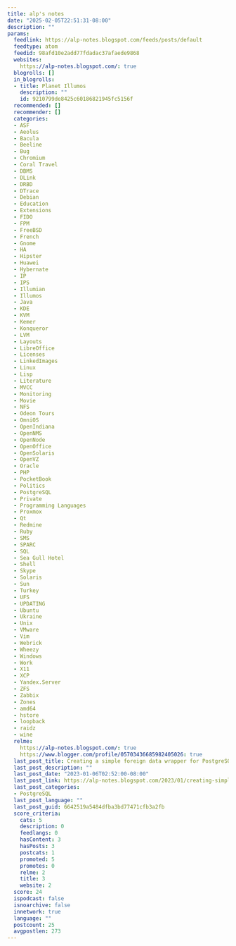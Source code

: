 ```yaml
---
title: alp's notes
date: "2025-02-05T22:51:31-08:00"
description: ""
params:
  feedlink: https://alp-notes.blogspot.com/feeds/posts/default
  feedtype: atom
  feedid: 98afd10e2add77fdadac37afaede9868
  websites:
    https://alp-notes.blogspot.com/: true
  blogrolls: []
  in_blogrolls:
  - title: Planet Illumos
    description: ""
    id: 9210799de8425c60186821945fc5156f
  recommended: []
  recommender: []
  categories:
  - ASF
  - Aeolus
  - Bacula
  - Beeline
  - Bug
  - Chromium
  - Coral Travel
  - DBMS
  - DLink
  - DRBD
  - DTrace
  - Debian
  - Education
  - Extensions
  - FIDO
  - FPM
  - FreeBSD
  - French
  - Gnome
  - HA
  - Hipster
  - Huawei
  - Hybernate
  - IP
  - IPS
  - Illumian
  - Illumos
  - Java
  - KDE
  - KVM
  - Kemer
  - Konqueror
  - LVM
  - Layouts
  - LibreOffice
  - Licenses
  - LinkedImages
  - Linux
  - Lisp
  - Literature
  - MVCC
  - Monitoring
  - Movie
  - NFS
  - Odeon Tours
  - OmniOS
  - OpenIndiana
  - OpenNMS
  - OpenNode
  - OpenOffice
  - OpenSolaris
  - OpenVZ
  - Oracle
  - PHP
  - PocketBook
  - Politics
  - PostgreSQL
  - Private
  - Programming Languages
  - Proxmox
  - Qt
  - Redmine
  - Ruby
  - SMS
  - SPARC
  - SQL
  - Sea Gull Hotel
  - Shell
  - Skype
  - Solaris
  - Sun
  - Turkey
  - UFS
  - UPDATING
  - Ubuntu
  - Ukraine
  - Unix
  - VMware
  - Vim
  - Webrick
  - Wheezy
  - Windows
  - Work
  - X11
  - XCP
  - Yandex.Server
  - ZFS
  - Zabbix
  - Zones
  - amd64
  - hstore
  - loopback
  - raidz
  - wine
  relme:
    https://alp-notes.blogspot.com/: true
    https://www.blogger.com/profile/05703436685982405026: true
  last_post_title: Creating a simple foreign data wrapper for PostgreSQL
  last_post_description: ""
  last_post_date: "2023-01-06T02:52:00-08:00"
  last_post_link: https://alp-notes.blogspot.com/2023/01/creating-simple-foreign-data-wrapper.html
  last_post_categories:
  - PostgreSQL
  last_post_language: ""
  last_post_guid: 6642519a5484dfba3bd77471cfb3a2fb
  score_criteria:
    cats: 5
    description: 0
    feedlangs: 0
    hasContent: 3
    hasPosts: 3
    postcats: 1
    promoted: 5
    promotes: 0
    relme: 2
    title: 3
    website: 2
  score: 24
  ispodcast: false
  isnoarchive: false
  innetwork: true
  language: ""
  postcount: 25
  avgpostlen: 273
---
```

